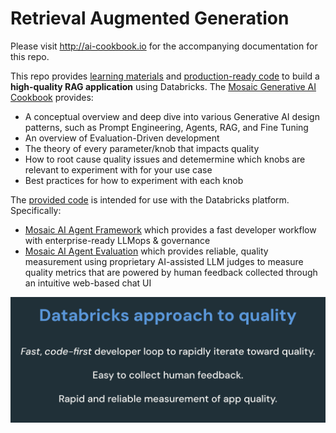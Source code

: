 # Retrieval Augmented Generation

Please visit http://ai-cookbook.io for the accompanying documentation for this repo.

This repo provides [learning materials](https://ai-cookbook.io/) and [production-ready code](https://github.com/databricks/genai-cookbook/tree/main/rag_app_sample_code) to build a **high-quality RAG application** using Databricks. The [Mosaic Generative AI Cookbook](https://ai-cookbook.io/) provides:
  - A conceptual overview and deep dive into various Generative AI design patterns, such as Prompt Engineering, Agents, RAG, and Fine Tuning
  - An overview of Evaluation-Driven development
  - The theory of every parameter/knob that impacts quality
  - How to root cause quality issues and detemermine which knobs are relevant to experiment with for your use case
  - Best practices for how to experiment with each knob

The [provided code](https://github.com/databricks/genai-cookbook/tree/main/rag_app_sample_code) is intended for use with the Databricks platform.  Specifically:
- [Mosaic AI Agent Framework]() which provides a fast developer workflow with enterprise-ready LLMops & governance
- [Mosaic AI Agent Evaluation]() which provides reliable, quality measurement using proprietary AI-assisted LLM judges to measure quality metrics that are powered by human feedback collected through an intuitive web-based chat UI

![Alt text](rag_app_sample_code/dbxquality.png)